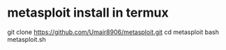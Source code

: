 # metasploit install in termux

git clone https://github.com/Umair8906/metasploit.git
cd metasploit
bash metasploit.sh
